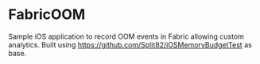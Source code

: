 # FabricOOM
Sample iOS application to record OOM events in Fabric allowing custom analytics. Built using https://github.com/Split82/iOSMemoryBudgetTest as base.
